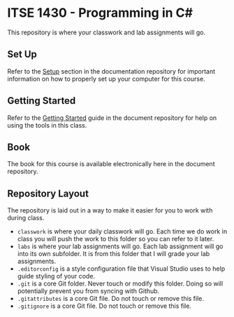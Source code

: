 # ITSE 1430 - Programming in C#

This repository is where your classwork and lab assignments will go.

## Set Up

Refer to the [Setup](https://github.com/michaeltccd/itse1430-docs/blob/master/setup/readme.adoc) section in the documentation repository for important information on how to properly set up your computer for this course.

## Getting Started

Refer to the [Getting Started](https://github.com/michaeltccd/itse1430-docs/blob/master/gettingstarted/readme.adoc) guide in the document repository for help on using the tools in this class.

## Book

The book for this course is available electronically here in the document repository.

## Repository Layout

The repository is laid out in a way to make it easier for you to work with during class.

- `classwork` is where your daily classwork will go. Each time we do work in class you will push the work to this folder so you can refer to it later.
- `labs` is where your lab assignments will go. Each lab assignment will go into its own subfolder. It is from this folder that I will grade your lab assignments.
- `.editorconfig` is a style configuration file that Visual Studio uses to help guide styling of your code.
- `.git` is a core Git folder. Never touch or modify this folder. Doing so will potentially prevent you from syncing with Github.
- `.gitattributes` is a core Git file. Do not touch or remove this file.
- `.gitignore` is a core Git file. Do not touch or remove this file.
